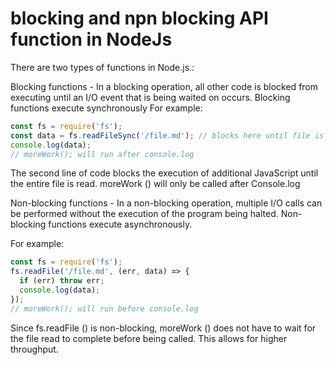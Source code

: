# blocking and npn blocking API function in NodeJs

There are two types of functions in Node.js.:

Blocking functions - In a blocking operation, all other code is blocked from executing until an I/O event that is being waited on occurs.
Blocking functions execute synchronously
For example:

```javascript
const fs = require('fs');
const data = fs.readFileSync('/file.md'); // blocks here until file is read
console.log(data);
// moreWork(); will run after console.log

```

The second line of code blocks the execution of additional JavaScript until the entire file is read. 
moreWork () will only be called after Console.log

Non-blocking functions - In a non-blocking operation, multiple I/O calls can be performed without the execution of the program being halted.
Non-blocking functions execute asynchronously. 

For example:

```javascript
const fs = require('fs');
fs.readFile('/file.md', (err, data) => {
  if (err) throw err;
  console.log(data);
});
// moreWork(); will run before console.log

```

Since fs.readFile () is non-blocking, moreWork () does not have to wait for the file read to complete before being called. This allows for higher throughput. 